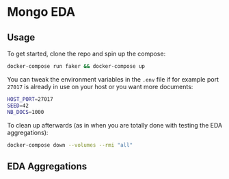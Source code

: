 # Mongo EDA

## Usage

To get started, clone the repo and spin up the compose:

```sh
docker-compose run faker && docker-compose up
```

You can tweak the environment variables in the `.env` file if for example port `27017` is already in use on your host or you want more documents:

```sh
HOST_PORT=27017
SEED=42
NB_DOCS=1000
```

To clean up afterwards (as in when you are totally done with testing the EDA aggregations):

```sh
docker-compose down --volumes --rmi "all"
```

## EDA Aggregations
